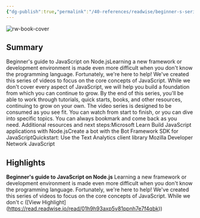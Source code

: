 ```yaml
---
{"dg-publish":true,"permalink":"/40-references/readwise/beginner-s-series-to-java-script/","tags":["rw/articles"]}
---
```


![rw-book-cover](https://learn.microsoft.com/en-us/media/open-graph-image.png)

## Summary

Beginner's guide to JavaScript on Node.jsLearning a new framework or development environment is made even more difficult when you don't know the programming language. Fortunately, we're here to help! We've created this series of videos to focus on the core concepts of JavaScript. While we don't cover every aspect of JavaScript, we will help you build a foundation from which you can continue to grow. By the end of this series, you'll be able to work through tutorials, quick starts, books, and other resources, continuing to grow on your own. The video series is designed to be consumed as you see fit. You can watch from start to finish, or you can dive into specific topics. You can always bookmark and come back as you need. Additional resources and next steps:Microsoft Learn Build JavaScript applications with Node.jsCreate a bot with the Bot Framework SDK for JavaScriptQuickstart: Use the Text Analytics client library Mozilla Developer Network JavaScript   

## Highlights

**Beginner's guide to JavaScript on Node.js**
Learning a new framework or development environment is made even more difficult when you don't know the programming language. Fortunately, we're here to help! We've created this series of videos to focus on the core concepts of JavaScript.
While we don't c ([View Highlight] (https://read.readwise.io/read/01h9h93axp5v81ppnh7e7f4qbk))


